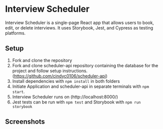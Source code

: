 # Interview Scheduler

Interview Scheduler is a single-page React app that allows users to book, edit, or delete interviews. It uses Storybook, Jest, and Cypress as testing platforms.

## Setup

1. Fork and clone the repository
2. Fork and clone scheduler-api repository containing the database for the project and follow setup instructions. (https://github.com/cindyc0106/scheduler-api)
3. Install dependencies with `npm install` in both folders
4. Initiate Application and scheduler-api in separate terminals with `npm start`. 
5. Interview Scheduler runs on (http://localhost:8000/)
6. Jest tests can be run with `npm test` and Storybook with `npm run storybook`

## Screenshots
